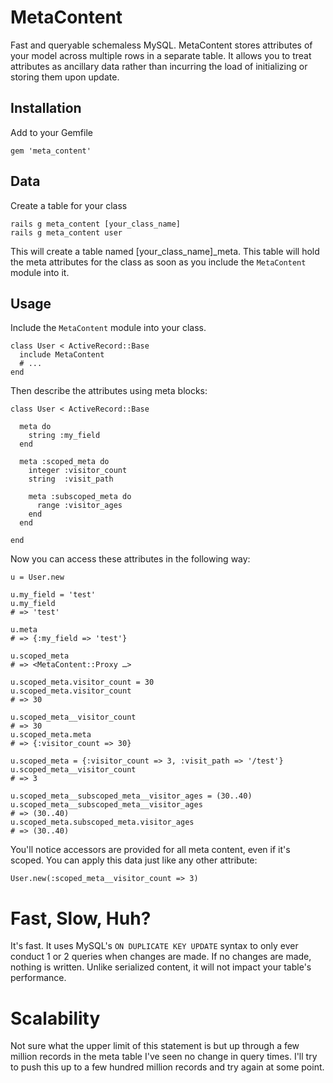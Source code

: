 # MetaContent

Fast and queryable schemaless MySQL. MetaContent stores attributes of your model across multiple rows in a separate table. It allows you to treat attributes as ancillary data rather than incurring the load of initializing or storing them upon update.

## Installation

Add to your Gemfile

```
gem 'meta_content'
```

## Data

Create a table for your class

```
rails g meta_content [your_class_name]
rails g meta_content user
```
This will create a table named [your_class_name]_meta. This table will hold the meta attributes for the class as soon as you include the `MetaContent` module into it.

## Usage

Include the `MetaContent` module into your class.

```
class User < ActiveRecord::Base
  include MetaContent
  # ...
end	
```

Then describe the attributes using meta blocks:

```
class User < ActiveRecord::Base

  meta do
    string :my_field
  end
	
  meta :scoped_meta do
    integer :visitor_count
    string  :visit_path
    
    meta :subscoped_meta do
      range :visitor_ages
    end
  end

end
```

Now you can access these attributes in the following way:

```
u = User.new

u.my_field = 'test'
u.my_field
# => 'test'

u.meta
# => {:my_field => 'test'}

u.scoped_meta
# => <MetaContent::Proxy …>

u.scoped_meta.visitor_count = 30
u.scoped_meta.visitor_count
# => 30

u.scoped_meta__visitor_count
# => 30
u.scoped_meta.meta
# => {:visitor_count => 30}

u.scoped_meta = {:visitor_count => 3, :visit_path => '/test'}
u.scoped_meta__visitor_count
# => 3

u.scoped_meta__subscoped_meta__visitor_ages = (30..40)
u.scoped_meta__subscoped_meta__visitor_ages
# => (30..40)
u.scoped_meta.subscoped_meta.visitor_ages
# => (30..40)
```

You'll notice accessors are provided for all meta content, even if it's scoped. You can apply this data just like any other attribute:

```
User.new(:scoped_meta__visitor_count => 3)
```

# Fast, Slow, Huh?

It's fast. It uses MySQL's `ON DUPLICATE KEY UPDATE` syntax to only ever conduct 1 or 2 queries when changes are made. If no changes are made, nothing is written. Unlike serialized content, it will not impact your table's performance.

# Scalability

Not sure what the upper limit of this statement is but up through a few million records in the meta table I've seen no change in query times. I'll try to push this up to a few hundred million records and try again at some point.